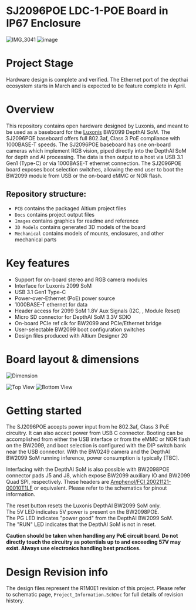 # SJ2096POE LDC-1-POE Board in IP67 Enclosure

![IMG_3041](https://user-images.githubusercontent.com/32992551/109261978-fce01400-77bd-11eb-8895-2a5083a61013.JPG)
![image](https://user-images.githubusercontent.com/32992551/109262197-58aa9d00-77be-11eb-9d58-88723eb1eef3.png)

# Project Stage
Hardware design is complete and verified.  The Ethernet port of the depthai ecosystem starts in March and is expected to be feature complete in April.

# Overview

This repository contains open hardware designed by Luxonis, and meant to be used as a baseboard for the [Luxonis](https://www.luxonis.com/depthai) BW2099 DepthAI SoM. The SJ2096POE baseboard offers full 802.3af, Class 3 PoE compliance with 1000BASE-T speeds. The SJ2096POE baseboard has one on-board cameras which implement RGB vision, piped directly into the DepthAI SoM for depth and AI processing. The data is then output to a host via USB 3.1 Gen1 (Type-C) or via 1000BASE-T ethernet connection. The SJ2096POE board exposes boot selection switches, allowing the end user to boot the BW2099 module from USB or the on-board eMMC or NOR flash. 

## Repository structure:
* `PCB` contains the packaged Altium project files
* `Docs` contains project output files
* `Images` contains graphics for readme and reference
* `3D Models` contains generated 3D models of the board
* `Mechanical` contains models of mounts, enclosures, and other mechanical parts

# Key features
* Support for on-board stereo and RGB camera modules
* Interface for Luxonis 2099 SoM
* USB 3.1 Gen1 Type-C
* Power-over-Ethernet (PoE) power source
* 1000BASE-T ethernet for data
* Header access for 2099 SoM 1.8V Aux Signals (I2C, , Module Reset) 
* Micro SD connector for DepthAI SoM 3.3V SDIO
* On-board PCIe ref clk for BW2099 and PCIe/Ethernet bridge
* User-selectable BW2099 boot configuration switches
* Design files produced with Altium Designer 20


# Board layout & dimensions

![Dimension](https://github.com/luxonis/depthai-hardware/blob/master/SJ2096POE_R0M0E0/Images/oak-1-dimension.png)

![Top View](https://github.com/luxonis/depthai-hardware/blob/master/SJ2096POE_R0M0E0/Images/oak-1-top.png)
![Bottom View](https://github.com/luxonis/depthai-hardware/blob/master/SJ2096POE_R0M0E0/Images/oak-1-bottom.png)

# Getting started
The SJ2096POE accepts power input from he 802.3af, Class 3 PoE circuitry. It can also accect power from USB C connector. Booting can be accomplished from either the USB interface or from the eMMC or NOR flash on the BW2099, and boot selection is configured with the DIP switch bank near the USB connector. With the BW0249 camera and the DepthAI BW2099 SoM running inference, power consumption is typically [TBC]. 

Interfacing with the DepthAI SoM is also possible with BW2098POE connector pads J5 and J8, which expose BW2099 auxiliary IO and BW2099 Quad SPI, respectively. These headers are [Amphenol/FCI 20021121-00010T1LF](https://octopart.com/20021121-00010t1lf-amphenol+icc+%2F+fci-93112650?r=sp) or equivalent. Please refer to the schematics for pinout information.

The reset button resets the Luxonis DepthAI BW2099 SoM only.   
The 5V LED indicates 5V power is present on the BW2098POE.   
The PG LED indicates "power good" from the DepthAI BW2099 SoM.   
The "RUN" LED indicates that the DepthAI SoM is not in reset.  

**Caution should be taken when handling any PoE circuit board. Do not directly touch the circuitry as potentials up to and exceeding 57V may exist. Always use electronics handling best practices.** 


# Design Revision info
The design files represent the R1M0E1 revision of this project. Please refer to schematic page, `Project_Information.SchDoc` for full details of revision history.


